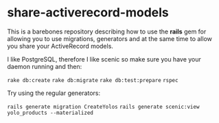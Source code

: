 # share-activerecord-models

This is a barebones repository describing how to use the **rails** gem for allowing you to use migrations, generators and at the same time to allow you share your ActiveRecord models.

I like PostgreSQL, therefore I like scenic so make sure you have your daemon running and then:

`rake db:create`
`rake db:migrate`
`rake db:test:prepare`
`rspec`

Try using the regular generators:

`rails generate migration CreateYolos`
`rails generate scenic:view yolo_products --materialized`
